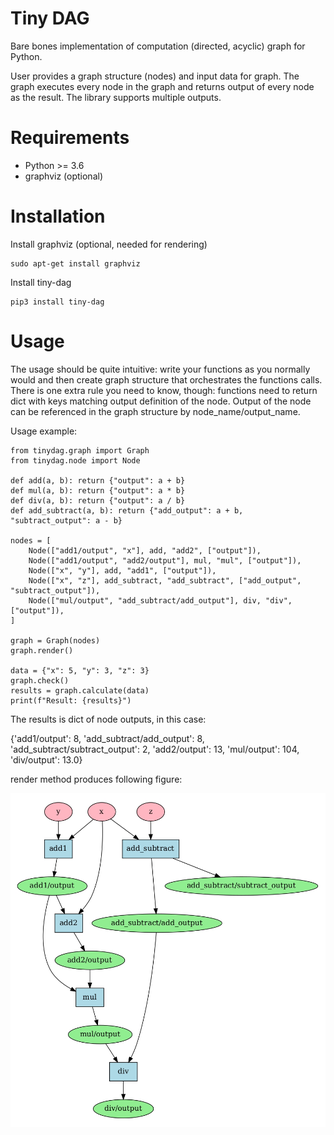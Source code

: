# Tiny DAG

Bare bones implementation of computation (directed, acyclic) graph for Python.

User provides a graph structure (nodes) and input data for graph. The graph executes every node in the graph and returns 
output of every node as the result. The library supports multiple outputs.

# Requirements

- Python >= 3.6
- graphviz (optional)

# Installation

Install graphviz (optional, needed for rendering)
```
sudo apt-get install graphviz
```

Install tiny-dag
```
pip3 install tiny-dag
```

# Usage

The usage should be quite intuitive: write your functions as you normally would and then create graph structure that
orchestrates the functions calls. There is one extra rule you need to know, though: functions need to return dict with
keys matching output definition of the node. Output of the node can be referenced in the graph structure by 
node_name/output_name.

Usage example:
```
from tinydag.graph import Graph
from tinydag.node import Node

def add(a, b): return {"output": a + b}
def mul(a, b): return {"output": a * b}
def div(a, b): return {"output": a / b}
def add_subtract(a, b): return {"add_output": a + b, "subtract_output": a - b}

nodes = [
    Node(["add1/output", "x"], add, "add2", ["output"]),
    Node(["add1/output", "add2/output"], mul, "mul", ["output"]),
    Node(["x", "y"], add, "add1", ["output"]),
    Node(["x", "z"], add_subtract, "add_subtract", ["add_output", "subtract_output"]),
    Node(["mul/output", "add_subtract/add_output"], div, "div", ["output"]),
]

graph = Graph(nodes)
graph.render()

data = {"x": 5, "y": 3, "z": 3}
graph.check()
results = graph.calculate(data)
print(f"Result: {results}")
```

The results is dict of node outputs, in this case:

{'add1/output': 8, 
'add_subtract/add_output': 8, 
'add_subtract/subtract_output': 2, 
'add2/output': 13, 
'mul/output': 104, 
'div/output': 13.0}

render method produces following figure:
<p align="center">
<img src="sample_graph.jpg" width="800px" />
</p>